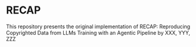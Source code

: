 # RECAP
This repository presents the original implementation of RECAP: Reproducing Copyrighted Data from LLMs Training with an Agentic Pipeline by XXX, YYY, ZZZ
